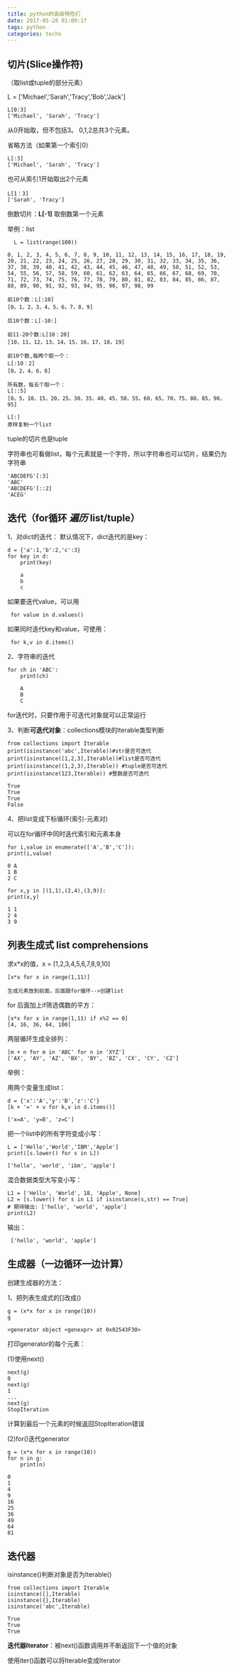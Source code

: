```yaml
---
title: python的高级特性们
date: 2017-05-28 01:09:17
tags: python
categories: techn
---
```


## 切片(Slice操作符)

（取list或tuple的部分元素）

L = ['Michael','Sarah','Tracy','Bob','Jack']

    L[0:3]
    ['Michael', 'Sarah', 'Tracy']

从0开始取，但不包括3。
0,1,2总共3个元素。

省略方法（如果第一个索引0）

    L[:3]
    ['Michael', 'Sarah', 'Tracy']

也可从索引1开始取出2个元素

    L[1：3]
    ['Sarah', 'Tracy']

倒数切片：**L[-1]** 取倒数第一个元素

举例：list

      L = list(range(100))
    
    0, 1, 2, 3, 4, 5, 6, 7, 8, 9, 10, 11, 12, 13, 14, 15, 16, 17, 18, 19, 20, 21, 22, 23, 24, 25, 26, 27, 28, 29, 30, 31, 32, 33, 34, 35, 36, 37, 38, 39, 40, 41, 42, 43, 44, 45, 46, 47, 48, 49, 50, 51, 52, 53, 54, 55, 56, 57, 58, 59, 60, 61, 62, 63, 64, 65, 66, 67, 68, 69, 70, 71, 72, 73, 74, 75, 76, 77, 78, 79, 80, 81, 82, 83, 84, 85, 86, 87, 88, 89, 90, 91, 92, 93, 94, 95, 96, 97, 98, 99
    
    前10个数：L[:10]
    [0，1，2，3，4，5，6，7，8，9]
    
    后10个数：L[-10:]
    
    前11-20个数:L[10：20]
    [10，11，12，13，14，15，16，17，18，19]
    
    前10个数,每两个取一个：
    L[:10：2]
    [0，2，4，6，8]
    
    所有数，每五个取一个：
    L[::5]
    [0，5，10，15，20，25，30，35，40，45，50，55，60，65，70，75，80，85，90，95]
    
    L[:]
    原样复制一个list

tuple的切片也是tuple

字符串也可看做list，每个元素就是一个字符，所以字符串也可以切片，结果仍为字符串

    'ABCDEFG'[:3]
    'ABC'
    'ABCDEFG'[::2]
    'ACEG'

## 迭代（for循环 *遍历*  list/tuple）

1、对dict的迭代：
   默认情况下，dict迭代的是key：

    d = {'a':1,'b':2,'c':3}
    for key in d:
        print(key)
    
        a
        b
        c

   如果要迭代value，可以用

     for value in d.values()

   如果同时迭代key和value，可使用：

     for k,v in d.items()

2、字符串的迭代

    for ch in 'ABC':
        print(ch)
    
        A
        B
        C

for迭代时，只要作用于可迭代对象就可以正常运行

3、判断**可迭代对象**：collections模块的lterable类型判断

    from collections import Iterable
    print(isinstance('abc',Iterable))#str是否可迭代
    print(isinstance([1,2,3],Iterable))#list是否可迭代
    print(isinstance((1,2,3),Iterable)) #tuple是否可迭代
    print(isinstance(123,Iterable)) #整数是否可迭代
    
    True
    True
    True
    False

4、把list变成下标循环(索引-元素对)

可以在for循环中同时迭代索引和元素本身

    for i,value in enumerate(['A','B','C']):
    print(i,value)
    
    0 A
    1 B
    2 C
    
    for x,y in [(1,1),(2,4),(3,9)]:
    print(x,y)
    
    1 1
    2 4
    3 9

## 列表生成式 list comprehensions

求x*x的值，x = [1,2,3,4,5,6,7,8,9,10]

    [x*x for x in range(1,11)]
    
    生成元素放到前面，后面跟for循环-->创建list

for 后面加上if筛选偶数的平方：

    [x*x for x in range(1,11) if x%2 == 0]
    [4, 16, 36, 64, 100]

两层循环生成全排列：

    [m + n for m in 'ABC' for n in 'XYZ']
    ['AX', 'AY', 'AZ', 'BX', 'BY', 'BZ', 'CX', 'CY', 'CZ']

举例：

用两个变量生成list：

    d = {'x':'A','y':'B','z':'C'}
    [k + '=' + v for k,v in d.items()]
    
    ['x=A', 'y=B', 'z=C']

把一个list中的所有字符变成小写：

    L = ['Hello','World','IBM','Apple']
    print([s.lower() for s in L])
    
    ['hello', 'world', 'ibm', 'apple']

混合数据类型大写变小写：

    L1 = ['Hello', 'World', 18, 'Apple', None]
    L2 = [s.lower() for s in L1 if isinstance(s,str) == True]
    # 期待输出: ['hello', 'world', 'apple']
    print(L2)

输出：

     ['hello', 'world', 'apple']

## 生成器（一边循环一边计算）

创建生成器的方法：

1、把列表生成式的[]改成()

    g = (x*x for x in range(10))
    g
    
    <generator object <genexpr> at 0x02543F30>

打印generator的每个元素：

(1)使用next()
    
    next(g)
    0
    next(g)
    1
    ...
    next(g)
    StopIteration

计算到最后一个元素的时候返回StopIteration错误

(2)for()迭代generator

    g = (x*x for x in range(10))
    for n in g:
        print(n)
    
    0
    1
    4
    9
    16
    25
    36
    49
    64
    81



## 迭代器

isinstance()判断对象是否为Iterable()

    from collections import Iterable
    isinstance([],Iterable)
    isinstance({},Iterable)
    isinstance('abc',Iterable)
    
    True
    True
    True

**迭代器Iterator**：被next()函数调用并不断返回下一个值的对象

使用iter()函数可以将Iterable变成Iterator

